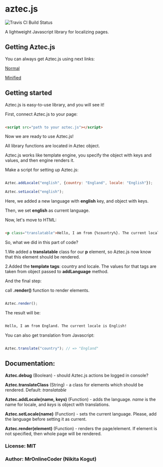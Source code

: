 # aztec.js
![Travis CI Build Status](https://travis-ci.org/MrOnlineCoder/aztec.js.svg)

A lightweight Javascript library for localizing pages.

## Getting Aztec.js

You can always get Aztec.js using next links:

[Normal](https://raw.githubusercontent.com/MrOnlineCoder/aztec.js/master/dist/normal/aztec.js)

[Minified](https://raw.githubusercontent.com/MrOnlineCoder/aztec.js/master/dist/minified/aztec.js)

## Getting started

Aztec.js is easy-to-use library, and you will see it!

First, connect Aztec.js to your page:

```html

<script src="path to your aztec.js"></script>

```

Now we are ready to use Aztec.js!

All library functions are located in Aztec object.

Aztec.js works like template engine, you specify the object with keys and values, and then engine renders it.

Make a script for setting up Aztec.js:

```javascript

Aztec.addLocale("english", {country: "England", locale: "English"});

Aztec.setLocale("english");

```

Here, we added a new language with **english** key, and object with keys.

Then, we set **english** as current language.

Now, let's move to HTML:

```html

<p class="translatable">Hello, I am from {%country%}. The current locale is {%locale%}</p>

```

So, what we did in this part of code?

1.We added a **translatable** class for our **p** element, so Aztec.js now know that this element should be rendered.

2.Added the **template tags**: country and locale. The values for that tags are taken from object passed to **addLanguage** method.

And the final step:

call **.render()** function to render elements.

```javascript

Aztec.render();

```

The result will be:

```html

Hello, I am from England. The current locale is English!

```

You can also get translation from Javascript:

```javascript

Aztec.translate("country"); // => "England"

```

## Documentation:

**Aztec.debug** (Boolean) - should Aztec.js actions be logged in console?

**Aztec.translateClass** (String) - a class for elements which should be rendered. Default: *translatable*

**Aztec.addLocale(name, keys)** (Function) - adds the language. *name* is the name for locale, and *keys* is object with translations.

**Aztec.setLocale(name)** (Function) - sets the current language. Please, add the language before setting it as current.

**Aztec.render(element)** (Function) - renders the page/element. If element is not specified, then whole page will be rendered.

### License: MIT

### Author: MrOnlineCoder (Nikita Kogut)